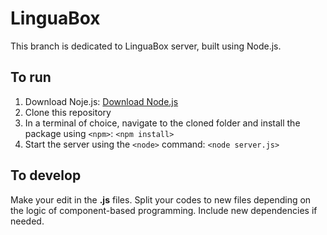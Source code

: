 # LinguaBox
This branch is dedicated to LinguaBox server, built using Node.js.
## To run
1. Download Noje.js: [Download Node.js](https://nodejs.org/en/download/)
2. Clone this repository
3. In a terminal of choice, navigate to the cloned folder and install the package using `<npm>`: `<npm install>`
4. Start the server using the `<node>` command: `<node server.js>`
## To develop
Make your edit in the **.js** files. Split your codes to new files depending on the logic of component-based programming. Include new dependencies if needed.